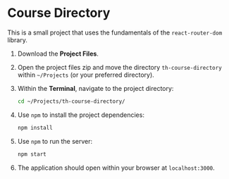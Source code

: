 # Course Directory

This is a small project that uses the fundamentals of the `react-router-dom` library.

1. Download the **Project Files**.
2. Open the project files zip and move the directory `th-course-directory` within `~/Projects` (or your preferred directory).
3. Within the **Terminal**, navigate to the project directory:

    ```zsh
    cd ~/Projects/th-course-directory/
    ```

4. Use `npm` to install the project dependencies:

    ```zsh
    npm install
    ```

5. Use `npm` to run the server:

    ```zsh
    npm start
    ```

6. The application should open within your browser at `localhost:3000`.
